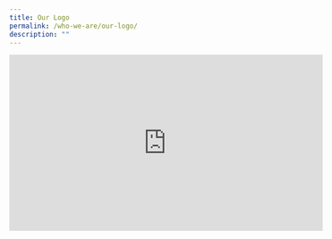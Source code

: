 ```yaml
---
title: Our Logo
permalink: /who-we-are/our-logo/
description: ""
---
```

<iframe width="560" height="315" src="https://www.youtube.com/embed/0ygL1oOI2Yo" title="YouTube video player" frameborder="0" allow="accelerometer; autoplay; clipboard-write; encrypted-media; gyroscope; picture-in-picture; web-share" allowfullscreen></iframe>

